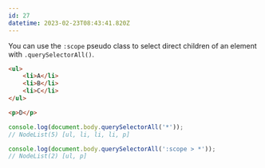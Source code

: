 ```yaml
---
id: 27
datetime: 2023-02-23T08:43:41.820Z
---
```


You can use the `:scope` pseudo class to select direct children of an element with `.querySelectorAll()`.

```html
<ul>
	<li>A</li>
	<li>B</li>
	<li>C</li>
</ul>

<p>D</p>
```

```js
console.log(document.body.querySelectorAll('*'));
// NodeList(5) [ul, li, li, li, p]

console.log(document.body.querySelectorAll(':scope > *'));
// NodeList(2) [ul, p]
```
